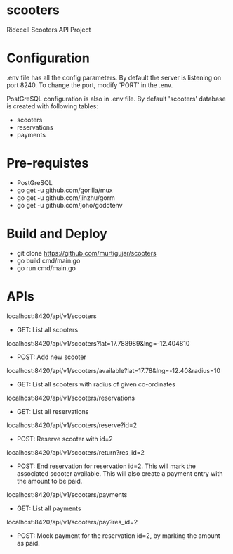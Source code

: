 # scooters
Ridecell Scooters API Project

# Configuration
.env file has all the config parameters.
By default the server is listening on port 8240.
To change the port, modify 'PORT' in the .env.

PostGreSQL configuration is also in .env file.
By default 'scooters' database is created with following tables:
- scooters
- reservations
- payments

# Pre-requistes
- PostGreSQL
- go get -u github.com/gorilla/mux
- go get -u github.com/jinzhu/gorm
- go get -u github.com/joho/godotenv

# Build and Deploy
- git clone https://github.com/murtigujar/scooters
- go build cmd/main.go
- go run cmd/main.go

# APIs
localhost:8420/api/v1/scooters
- GET: List all scooters

localhost:8420/api/v1/scooters?lat=17.788989&lng=-12.404810
- POST: Add new scooter

localhost:8420/api/v1/scooters/available?lat=17.78&lng=-12.40&radius=10
- GET: List all scooters with radius of given co-ordinates

localhost:8420/api/v1/scooters/reservations
- GET: List all reservations

localhost:8420/api/v1/scooters/reserve?id=2
- POST: Reserve scooter with id=2

localhost:8420/api/v1/scooters/return?res_id=2
- POST: End reservation for reservation id=2. This will mark the associated scooter available. This will also create a payment entry with the amount to be paid.

localhost:8420/api/v1/scooters/payments
- GET: List all payments

localhost:8420/api/v1/scooters/pay?res_id=2
- POST: Mock payment for the reservation id=2, by marking the amount as paid.